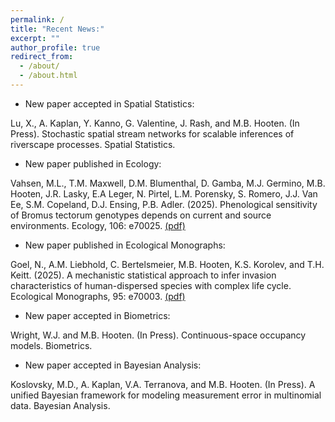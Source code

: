```yaml
---
permalink: /
title: "Recent News:"
excerpt: ""
author_profile: true
redirect_from: 
  - /about/
  - /about.html
---
```


* New paper accepted in Spatial Statistics:

Lu, X., A. Kaplan, Y. Kanno, G. Valentine, J. Rash, and M.B. Hooten.  (In Press).  Stochastic spatial stream networks for scalable inferences of riverscape processes.  Spatial Statistics.

* New paper published in Ecology:

Vahsen, M.L., T.M. Maxwell, D.M. Blumenthal, D. Gamba, M.J. Germino, M.B. Hooten, J.R. Lasky, E.A Leger, N. Pirtel, L.M. Porensky, S. Romero, J.J. Van Ee, S.M. Copeland, D.J. Ensing, P.B. Adler.  (2025).  Phenological sensitivity of Bromus tectorum genotypes depends on current and source environments.  Ecology, 106: e70025. [(pdf)](../_publications/Vahsen_etal_Ecology_2025.pdf)

* New paper published in Ecological Monographs: 

Goel, N., A.M. Liebhold, C. Bertelsmeier, M.B. Hooten, K.S. Korolev, and T.H. Keitt.  (2025).  A mechanistic statistical approach to infer invasion characteristics of human-dispersed species with complex life cycle.  Ecological Monographs, 95: e70003. [(pdf)](../_publications/Goel_etal_EcolMono_2025.pdf)

* New paper accepted in Biometrics:

Wright, W.J. and M.B. Hooten.  (In Press).  Continuous-space occupancy models.  Biometrics.

* New paper accepted in Bayesian Analysis:

Koslovsky, M.D., A. Kaplan, V.A. Terranova, and M.B. Hooten.  (In Press).  A unified Bayesian framework for modeling measurement error in multinomial data.  Bayesian Analysis.


